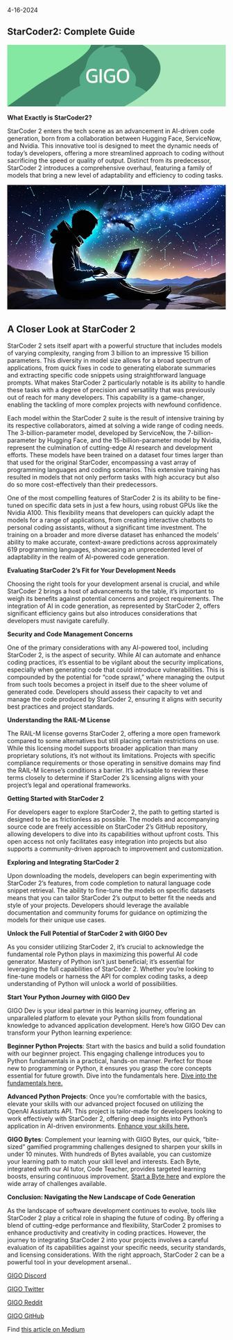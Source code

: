 4-16-2024

## **StarCoder2: Complete Guide**

![Newsletter Banner](https://raw.githubusercontent.com/Gage-Technologies/blogs-gigo.dev/master/images/GIGO_newsletter_banner.png)

**What Exactly is StarCoder2?**

StarCoder 2 enters the tech scene as an advancement in AI-driven code generation, born from a collaboration between Hugging Face, ServiceNow, and Nvidia. This innovative tool is designed to meet the dynamic needs of today’s developers, offering a more streamlined approach to coding without sacrificing the speed or quality of output. Distinct from its predecessor, StarCoder 2 introduces a comprehensive overhaul, featuring a family of models that bring a new level of adaptability and efficiency to coding tasks.

![Cool AI image](https://raw.githubusercontent.com/Gage-Technologies/blogs-gigo.dev/master/images/StarCoderimagePNG.png)

## A Closer Look at StarCoder 2

StarCoder 2 sets itself apart with a powerful structure that includes models of varying complexity, ranging from 3 billion to an impressive 15 billion parameters. This diversity in model size allows for a broad spectrum of applications, from quick fixes in code to generating elaborate summaries and extracting specific code snippets using straightforward language prompts. What makes StarCoder 2 particularly notable is its ability to handle these tasks with a degree of precision and versatility that was previously out of reach for many developers. This capability is a game-changer, enabling the tackling of more complex projects with newfound confidence.

Each model within the StarCoder 2 suite is the result of intensive training by its respective collaborators, aimed at solving a wide range of coding needs. The 3-billion-parameter model, developed by ServiceNow, the 7-billion-parameter by Hugging Face, and the 15-billion-parameter model by Nvidia, represent the culmination of cutting-edge AI research and development efforts. These models have been trained on a dataset four times larger than that used for the original StarCoder, encompassing a vast array of programming languages and coding scenarios. This extensive training has resulted in models that not only perform tasks with high accuracy but also do so more cost-effectively than their predecessors.

One of the most compelling features of StarCoder 2 is its ability to be fine-tuned on specific data sets in just a few hours, using robust GPUs like the Nvidia A100. This flexibility means that developers can quickly adapt the models for a range of applications, from creating interactive chatbots to personal coding assistants, without a significant time investment. The training on a broader and more diverse dataset has enhanced the models’ ability to make accurate, context-aware predictions across approximately 619 programming languages, showcasing an unprecedented level of adaptability in the realm of AI-powered code generation.

**Evaluating StarCoder 2’s Fit for Your Development Needs**

Choosing the right tools for your development arsenal is crucial, and while StarCoder 2 brings a host of advancements to the table, it’s important to weigh its benefits against potential concerns and project requirements. The integration of AI in code generation, as represented by StarCoder 2, offers significant efficiency gains but also introduces considerations that developers must navigate carefully.

**Security and Code Management Concerns**

One of the primary considerations with any AI-powered tool, including StarCoder 2, is the aspect of security. While AI can automate and enhance coding practices, it’s essential to be vigilant about the security implications, especially when generating code that could introduce vulnerabilities. This is compounded by the potential for “code sprawl,” where managing the output from such tools becomes a project in itself due to the sheer volume of generated code. Developers should assess their capacity to vet and manage the code produced by StarCoder 2, ensuring it aligns with security best practices and project standards.

**Understanding the RAIL-M License**

The RAIL-M license governs StarCoder 2, offering a more open framework compared to some alternatives but still placing certain restrictions on use. While this licensing model supports broader application than many proprietary solutions, it’s not without its limitations. Projects with specific compliance requirements or those operating in sensitive domains may find the RAIL-M license’s conditions a barrier. It’s advisable to review these terms closely to determine if StarCoder 2’s licensing aligns with your project’s legal and operational frameworks.

**Getting Started with StarCoder 2**

For developers eager to explore StarCoder 2, the path to getting started is designed to be as frictionless as possible. The models and accompanying source code are freely accessible on StarCoder 2’s GitHub repository, allowing developers to dive into its capabilities without upfront costs. This open access not only facilitates easy integration into projects but also supports a community-driven approach to improvement and customization.

**Exploring and Integrating StarCoder 2**

Upon downloading the models, developers can begin experimenting with StarCoder 2’s features, from code completion to natural language code snippet retrieval. The ability to fine-tune the models on specific datasets means that you can tailor StarCoder 2’s output to better fit the needs and style of your projects. Developers should leverage the available documentation and community forums for guidance on optimizing the models for their unique use cases.

**Unlock the Full Potential of StarCoder 2 with GIGO Dev**

As you consider utilizing StarCoder 2, it’s crucial to acknowledge the fundamental role Python plays in maximizing this powerful AI code generator. Mastery of Python isn’t just beneficial; it’s essential for leveraging the full capabilities of StarCoder 2. Whether you’re looking to fine-tune models or harness the API for complex coding tasks, a deep understanding of Python will unlock a world of possibilities.

**Start Your Python Journey with GIGO Dev**

GIGO Dev is your ideal partner in this learning journey, offering an unparalleled platform to elevate your Python skills from foundational knowledge to advanced application development. Here’s how GIGO Dev can transform your Python learning experience:

**Beginner Python Projects**: Start with the basics and build a solid foundation with our beginner project. This engaging challenge introduces you to Python fundamentals in a practical, hands-on manner. Perfect for those new to programming or Python, it ensures you grasp the core concepts essential for future growth. Dive into the fundamentals here. [Dive into the fundamentals here.](https://www.gigo.dev/challenge/1688617436791701504)

**Advanced Python Projects**: Once you’re comfortable with the basics, elevate your skills with our advanced project focused on utilizing the OpenAI Assistants API. This project is tailor-made for developers looking to work effectively with StarCoder 2, offering deep insights into Python’s application in AI-driven environments. [Enhance your skills here.](https://www.gigo.dev/challenge/1729639547760803840)

**GIGO Bytes**: Complement your learning with GIGO Bytes, our quick, “bite-sized” gamified programming challenges designed to sharpen your skills in under 10 minutes. With hundreds of Bytes available, you can customize your learning path to match your skill level and interests. Each Byte, integrated with our AI tutor, Code Teacher, provides targeted learning boosts, ensuring continuous improvement. [Start a Byte here](https://www.gigo.dev/bytes) and explore the wide array of challenges available.

**Conclusion: Navigating the New Landscape of Code Generation**

As the landscape of software development continues to evolve, tools like StarCoder 2 play a critical role in shaping the future of coding. By offering a blend of cutting-edge performance and flexibility, StarCoder 2 promises to enhance productivity and creativity in coding practices. However, the journey to integrating StarCoder 2 into your projects involves a careful evaluation of its capabilities against your specific needs, security standards, and licensing considerations. With the right approach, StarCoder 2 can be a powerful tool in your development arsenal..

[GIGO Discord](https://discord.gg/learnprogramming)

[GIGO Twitter](https://twitter.com/gigo_dev)

[GIGO Reddit](https://www.reddit.com/r/gigodev/)

[GIGO GitHub](https://github.com/Gage-Technologies/gigo.dev)

Find [this article on Medium]([https://medium.com/@gigo_dev/tech-trends-newsletter-012-fb2d0c03fa45](https://medium.com/@gigo_dev/gigo-tech-trends-newsletter-013-0ddacab630ce))
